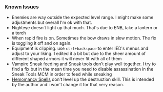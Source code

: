 ### Known Issues

- Enemies are way outside the expected level range. I might make some adjustments but overall I'm ok with that.
- Nighteye doesn't light up that much. That's due to ENB, take a lantern or a torch
- When rapid fire is on. Sometimes the bow draws in slow motion. The fix is toggling it off and on again.
- Equipment is clipping. use ``ctrl+backspace`` to enter IED's menus and adjust to your liking. I edited it a bit but due to the sheer amount of different shaped armors it will never fit with all of them
- Vampire Sneak feeding and Sneak tools don't play well together. I try to find a fix but in the mean time you need to disable assassination in the Sneak Tools MCM in order to feed while sneaking
- [Hemomancy Spells](https://www.nexusmods.com/skyrimspecialedition/mods/74968) don't level up the destruction skill. This is intended by the author and i won't change it for that very reason.

